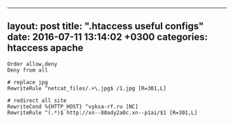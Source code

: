 ---
layout: post
title:  ".htaccess useful configs"
date:   2016-07-11 13:14:02 +0300
categories: htaccess apache
---------------------------

``` 
Order allow,deny
Deny from all
```

```
# replace jpg 
RewriteRule ^netcat_files/.+\.jpg$ /1.jpg [R=301,L]
```


```
# redirect all site
RewriteCond %{HTTP_HOST} ^vyksa-rf.ru [NC]
RewriteRule ^(.*)$ http://xn--80ady2a0c.xn--p1ai/$1 [R=301,L]
```